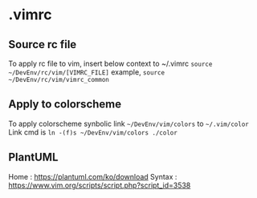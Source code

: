 # .vimrc

## Source rc file
To apply rc file to vim, insert below context to ~/.vimrc
`source ~/DevEnv/rc/vim/[VIMRC_FILE]`
example, `source ~/DevEnv/rc/vim/vimrc_common`

## Apply to colorscheme
To apply colorscheme synbolic link `~/DevEnv/vim/colors` to `~/.vim/color`
Link cmd is `ln -(f)s ~/DevEnv/vim/colors ./color`

## PlantUML
Home : https://plantuml.com/ko/download
Syntax : https://www.vim.org/scripts/script.php?script_id=3538
